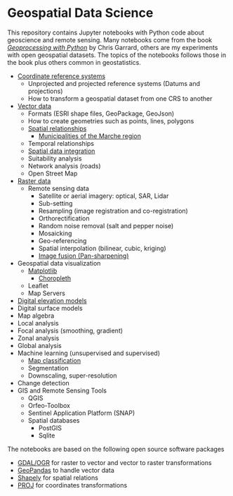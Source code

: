 Geospatial Data Science
=======================
This repository contains Jupyter notebooks with Python code about geoscience and remote sensing. Many notebooks come from the book [*Geoprocessing with Python*](https://www.manning.com/books/geoprocessing-with-python) by Chris Garrard, others are my experiments with open geospatial datasets. The topics of the notebooks follows those in the book plus others common in geostatistics.

* [Coordinate reference systems](coordinate_reference_system.ipynb)
    * Unprojected and projected reference systems (Datums and projections)
    * How to transform a geospatial dataset from one CRS to another
* [Vector data](geospatial_vector_data.ipynb)
    * Formats (ESRI shape files, GeoPackage, GeoJson)
    * How to create geometries such as points, lines, polygons
    * [Spatial relationships](spatial_relationships.ipynb)
        * [Municipalities of the Marche region](topological_operators.ipynb)
    * Temporal relationships
    * [Spatial data integration](marche_flood_event_2022.ipynb)
    * Suitability analysis
    * Network analysis (roads)
    * Open Street Map
* [Raster data](geospatial_raster_data.ipynb)
    * Remote sensing data
        * Satellite or aerial imagery: optical, SAR, Lidar
        * Sub-setting
        * Resampling (image registration and co-registration)
        * Orthorectification
        * Random noise removal (salt and pepper noise)
        * Mosaicking
        * Geo-referencing
        * Spatial interpolation (bilinear, cubic, kriging)
        * [Image fusion (Pan-sharpening)](pan_sharpening.ipynb)
* Geospatial data visualization
    * [Matplotlib](geospatial_data_visualization.ipynb)
        * [Choropleth](unemployment_rate_visualization.ipynb)
    * Leaflet
    * Map Servers
* [Digital elevation models](dem_marche.ipynb)
* Digital surface models
* Map algebra
* Local analysis
* Focal analysis (smoothing, gradient)
* Zonal analysis
* Global analysis
* Machine learning (unsupervised and supervised)
    * [Map classification](map_classification.ipynb)
    * Segmentation
    * Downscaling, super-resolution
* Change detection
* GIS and Remote Sensing Tools
    * QGIS
    * Orfeo-Toolbox
    * Sentinel Application Platform (SNAP)
    * Spatial databases
        * PostGIS
        * Sqlite

The notebooks are based on the following open source software packages
* [GDAL/OGR](https://gdal.org/) for raster to vector and vector to raster transformations
* [GeoPandas](https://geopandas.org/en/stable/index.html) to handle vector data
* [Shapely](https://shapely.readthedocs.io/en/stable/) for spatial relations
* [PROJ](https://proj.org/) for coordinates transformations

